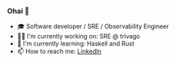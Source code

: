 ### Ohai 👋

- 🎓  Software developer / SRE / Observability Engineer 
- 💪🏻  I'm currently working on: SRE @ trivago
- 🌱  I'm currently learning: Haskell and Rust
- 📫  How to reach me: [LinkedIn](https://www.linkedin.com/in/inga-feick-065bb2125/)
